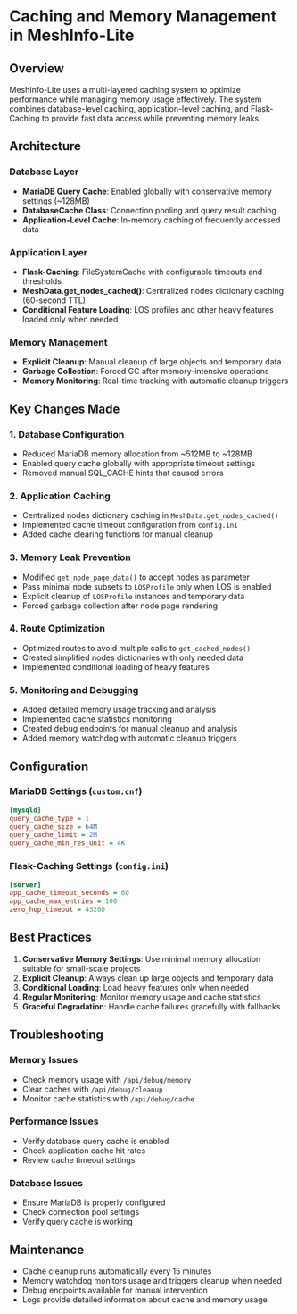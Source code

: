 # Caching and Memory Management in MeshInfo-Lite

## Overview

MeshInfo-Lite uses a multi-layered caching system to optimize performance while managing memory usage effectively. The system combines database-level caching, application-level caching, and Flask-Caching to provide fast data access while preventing memory leaks.

## Architecture

### Database Layer
- **MariaDB Query Cache**: Enabled globally with conservative memory settings (~128MB)
- **DatabaseCache Class**: Connection pooling and query result caching
- **Application-Level Cache**: In-memory caching of frequently accessed data

### Application Layer
- **Flask-Caching**: FileSystemCache with configurable timeouts and thresholds
- **MeshData.get_nodes_cached()**: Centralized nodes dictionary caching (60-second TTL)
- **Conditional Feature Loading**: LOS profiles and other heavy features loaded only when needed

### Memory Management
- **Explicit Cleanup**: Manual cleanup of large objects and temporary data
- **Garbage Collection**: Forced GC after memory-intensive operations
- **Memory Monitoring**: Real-time tracking with automatic cleanup triggers

## Key Changes Made

### 1. Database Configuration
- Reduced MariaDB memory allocation from ~512MB to ~128MB
- Enabled query cache globally with appropriate timeout settings
- Removed manual SQL_CACHE hints that caused errors

### 2. Application Caching
- Centralized nodes dictionary caching in `MeshData.get_nodes_cached()`
- Implemented cache timeout configuration from `config.ini`
- Added cache clearing functions for manual cleanup

### 3. Memory Leak Prevention
- Modified `get_node_page_data()` to accept nodes as parameter
- Pass minimal node subsets to `LOSProfile` only when LOS is enabled
- Explicit cleanup of `LOSProfile` instances and temporary data
- Forced garbage collection after node page rendering

### 4. Route Optimization
- Optimized routes to avoid multiple calls to `get_cached_nodes()`
- Created simplified nodes dictionaries with only needed data
- Implemented conditional loading of heavy features

### 5. Monitoring and Debugging
- Added detailed memory usage tracking and analysis
- Implemented cache statistics monitoring
- Created debug endpoints for manual cleanup and analysis
- Added memory watchdog with automatic cleanup triggers

## Configuration

### MariaDB Settings (`custom.cnf`)
```ini
[mysqld]
query_cache_type = 1
query_cache_size = 64M
query_cache_limit = 2M
query_cache_min_res_unit = 4K
```

### Flask-Caching Settings (`config.ini`)
```ini
[server]
app_cache_timeout_seconds = 60
app_cache_max_entries = 100
zero_hop_timeout = 43200
```

## Best Practices

1. **Conservative Memory Settings**: Use minimal memory allocation suitable for small-scale projects
2. **Explicit Cleanup**: Always clean up large objects and temporary data
3. **Conditional Loading**: Load heavy features only when needed
4. **Regular Monitoring**: Monitor memory usage and cache statistics
5. **Graceful Degradation**: Handle cache failures gracefully with fallbacks

## Troubleshooting

### Memory Issues
- Check memory usage with `/api/debug/memory`
- Clear caches with `/api/debug/cleanup`
- Monitor cache statistics with `/api/debug/cache`

### Performance Issues
- Verify database query cache is enabled
- Check application cache hit rates
- Review cache timeout settings

### Database Issues
- Ensure MariaDB is properly configured
- Check connection pool settings
- Verify query cache is working

## Maintenance

- Cache cleanup runs automatically every 15 minutes
- Memory watchdog monitors usage and triggers cleanup when needed
- Debug endpoints available for manual intervention
- Logs provide detailed information about cache and memory usage 